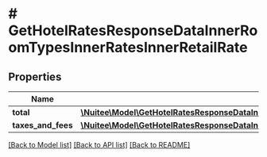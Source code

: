 # # GetHotelRatesResponseDataInnerRoomTypesInnerRatesInnerRetailRate

## Properties

Name | Type | Description | Notes
------------ | ------------- | ------------- | -------------
**total** | [**\Nuitee\Model\GetHotelRatesResponseDataInnerRoomTypesInnerRatesInnerRetailRateTotalInner[]**](GetHotelRatesResponseDataInnerRoomTypesInnerRatesInnerRetailRateTotalInner.md) |  | [optional]
**taxes_and_fees** | [**\Nuitee\Model\GetHotelRatesResponseDataInnerRoomTypesInnerRatesInnerRetailRateTaxesAndFees**](GetHotelRatesResponseDataInnerRoomTypesInnerRatesInnerRetailRateTaxesAndFees.md) |  | [optional]

[[Back to Model list]](../../README.md#models) [[Back to API list]](../../README.md#endpoints) [[Back to README]](../../README.md)
